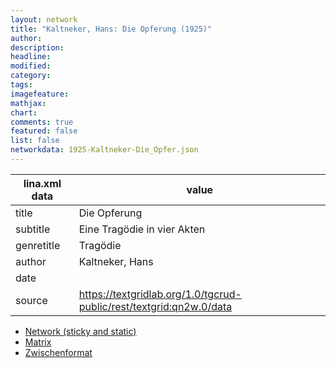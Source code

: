 ```yaml
---
layout: network
title: "Kaltneker, Hans: Die Opferung (1925)"
author:
description:
headline:
modified:
category:
tags:
imagefeature: 
mathjax: 
chart: 
comments: true
featured: false
list: false
networkdata: 1925-Kaltneker-Die_Opfer.json
---
```

lina.xml data  | value
------------- | -------------
title|Die Opferung
subtitle|Eine Tragödie in vier Akten
genretitle|Tragödie
author|Kaltneker, Hans
date|
source|https://textgridlab.org/1.0/tgcrud-public/rest/textgrid:qn2w.0/data


* [Network (sticky and static)](/network180)
* [Matrix](/matrix180)
* [Zwischenformat](/lina180 )
